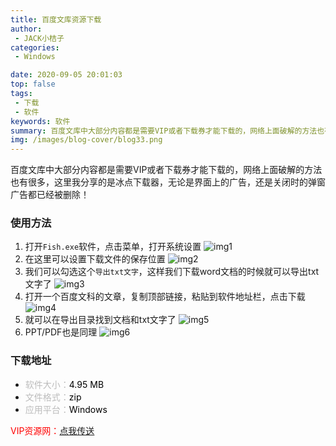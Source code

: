 ```yaml
---
title: 百度文库资源下载
author: 
 - JACK小桔子
categories: 
 - Windows

date: 2020-09-05 20:01:03
top: false
tags: 
 - 下载
 - 软件
keywords: 软件
summary: 百度文库中大部分内容都是需要VIP或者下载券才能下载的，网络上面破解的方法也有很多，这里我分享的是冰点下载器
img: /images/blog-cover/blog33.png
---
```

百度文库中大部分内容都是需要VIP或者下载券才能下载的，网络上面破解的方法也有很多，这里我分享的是冰点下载器，无论是界面上的广告，还是关闭时的弹窗广告都已经被删除！

### 使用方法
1. 打开`Fish.exe`软件，点击菜单，打开系统设置
![img1](/images/blog/blog33/img1.png "© JACK小桔子")
2. 在这里可以设置下载文件的保存位置
![img2](/images/blog/blog33/img2.png "© JACK小桔子")
3. 我们可以勾选这个`导出txt文字`，这样我们下载word文档的时候就可以导出txt文字了
![img3](/images/blog/blog33/img2.png "© JACK小桔子")
4. 打开一个百度文科的文章，复制顶部链接，粘贴到软件地址栏，点击下载
![img4](/images/blog/blog33/img2.png "© JACK小桔子")
5. 就可以在导出目录找到文档和txt文字了
![img5](/images/blog/blog33/img2.png "© JACK小桔子")
6. PPT/PDF也是同理
![img6](/images/blog/blog33/img2.png "© JACK小桔子")

### 下载地址
* <font color = #bcbcbc>软件大小：</font><font color = #000000>4.95 MB</font>
* <font color = #bcbcbc>文件格式：</font><font color = #000000>zip</font>
* <font color = #bcbcbc>应用平台：</font><font color = #000000>Windows</font>

<font color = #ff0000>VIP资源网：</font>[点我传送](https://vipxjz.vercel.app/2020/09/05/bing-dian/)
